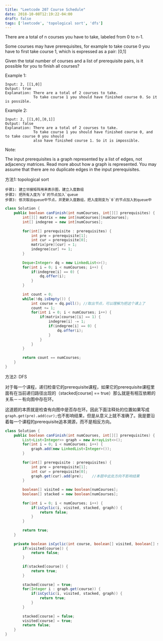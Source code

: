 ```yaml
---
title: "Leetcode 207 Course Schedule"
date: 2018-10-08T12:19:22-04:00
draft: false
tags: ['leetcode', 'topological sort', 'dfs']
---
```


There are a total of n courses you have to take, labeled from 0 to n-1.

Some courses may have prerequisites, for example to take course 0 you have to first take course 1, which is expressed as a pair: [0,1]

Given the total number of courses and a list of prerequisite pairs, is it possible for you to finish all courses?

Example 1:
```
Input: 2, [[1,0]] 
Output: true
Explanation: There are a total of 2 courses to take. 
             To take course 1 you should have finished course 0. So it is possible.
```
Example 2:
```
Input: 2, [[1,0],[0,1]]
Output: false
Explanation: There are a total of 2 courses to take. 
             To take course 1 you should have finished course 0, and to take course 0 you should
             also have finished course 1. So it is impossible.
```
Note:

The input prerequisites is a graph represented by a list of edges, not adjacency matrices. Read more about how a graph is represented.
You may assume that there are no duplicate edges in the input prerequisites.

方法1: topological sort

    步骤1: 建立邻接矩阵用来表示图，建立入度数组
    步骤2: 把所有入度为`0`的节点加入`queue
    步骤3: 依次取出queue中节点，并更新入度数组，把入度刚变为`0`的节点加入到queue中

```java
class Solution {
    public boolean canFinish(int numCourses, int[][] prerequisites) {
        int[][] matrix = new int[numCourses][numCourses];
        int[] indegree = new int[numCourses];
        
        for(int[] prerequisite : prerequisites) {
            int pre = prerequisite[1];
            int cur = prerequisite[0];
            matrix[pre][cur] = 1;
            indegree[cur] += 1;
        }
        
        Deque<Integer> dq = new LinkedList<>();
        for(int i = 0; i < numCourses; i++) {
            if(indegree[i] == 0) {
                dq.offer(i);
            }
        }
        
        int count = 0;
        while(!dq.isEmpty()) {
            int course = dq.poll(); //取出节点，可以理解为把这个课上了
            count += 1;
            for(int i = 0; i < numCourses; i++) {
                if(matrix[course][i] == 1) {
                    indegree[i] -= 1;
                    if(indegree[i] == 0) {
                        dq.offer(i);
                    }
                }
            }
        }
        
        return count == numCourses;
    }
}
```

方法2: DFS

对于每一个课程，递归检查它的prerequisite课程，如果它的prerequisite课程里面有在当前递归路径出现的（stacked[course] == true）那么就是有相互依赖的关系－－有向图中存在环。

这道题的本质就是检查有向图中是否存在环。因此下面注释处的位置如果写成`graph.get(pre).add(cur);`也不影响结果，但是从意义上就不准确了。我是要沿着每一个课程的prerequisite追本溯源，而不是相反方向。

```java
class Solution {
    public boolean canFinish(int numCourses, int[][] prerequisites) {
        List<List<Integer>> graph = new ArrayList<>();
        for(int i = 0; i < numCourses; i++) {
            graph.add(new LinkedList<Integer>());
        }
        
        for(int[] prerequisite : prerequisites) {
            int pre = prerequisite[1];
            int cur = prerequisite[0];
            graph.get(cur).add(pre);    //本题中此处方向不影响结果
        }
        
        boolean[] visited = new boolean[numCourses];
        boolean[] stacked = new boolean[numCourses];
        
        for(int i = 0; i < numCourses; i++) {
            if(isCyclic(i, visited, stacked, graph)) {
                return false;
            }
        }
        
        return true;
    }
    
    private boolean isCyclic(int course, boolean[] visited, boolean[] stacked, List<List<Integer>> graph) {
        if(visited[course]) {
            return false;
        }
        
        if(stacked[course]) {
            return true;
        }
        
        stacked[course] = true;
        for(Integer i : graph.get(course)) {
            if(isCyclic(i, visited, stacked, graph)) {
                return true;
            }
        }
        
        stacked[course] = false;
        visited[course] = true;
        return false;
    }
}
```